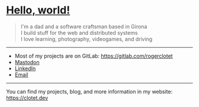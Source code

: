 <h1>
  <a href="https://clotet.dev">
    Hello, world!
  </a>
</h1>

> I'm a dad and a software craftsman based in Girona <br/>
> I build stuff for the web and distributed systems <br/>
> I love learning, photography, videogames, and driving

---

* Most of my projects are on GitLab: https://gitlab.com/rogerclotet
* [Mastodon](https://mastodon.social/@clotet)
* [LinkedIn](https://linkedin.com/in/rogerclotet)
* [Email](mailto:roger@clotet.dev)

---

You can find my projects, blog, and more information in my website: https://clotet.dev
